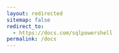 ```yaml
---
layout: redirected
sitemap: false
redirect_to:
  - https://docs.com/sqlpowershell
permalink: /docs
---
```

